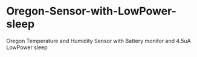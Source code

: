 # Oregon-Sensor-with-LowPower-sleep
Oregon Temperature and Humidity Sensor with Battery monitor and 4.5uA LowPower sleep

